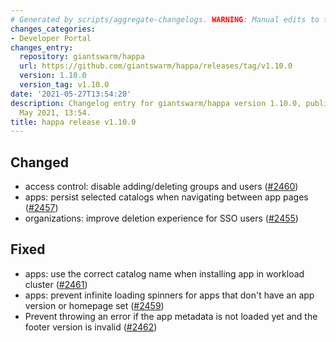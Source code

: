 ```yaml
---
# Generated by scripts/aggregate-changelogs. WARNING: Manual edits to this files will be overwritten.
changes_categories:
- Developer Portal
changes_entry:
  repository: giantswarm/happa
  url: https://github.com/giantswarm/happa/releases/tag/v1.10.0
  version: 1.10.0
  version_tag: v1.10.0
date: '2021-05-27T13:54:20'
description: Changelog entry for giantswarm/happa version 1.10.0, published on 27
  May 2021, 13:54.
title: happa release v1.10.0
---
```


## Changed

- access control: disable adding/deleting groups and users ([#2460](https://github.com/giantswarm/happa/pull/2460))
- apps: persist selected catalogs when navigating between app pages ([#2457](https://github.com/giantswarm/happa/pull/2457))
- organizations: improve deletion experience for SSO users ([#2455](https://github.com/giantswarm/happa/pull/2455))

## Fixed

- apps: use the correct catalog name when installing app in workload cluster ([#2461](https://github.com/giantswarm/happa/pull/2461))
- apps: prevent infinite loading spinners for apps that don't have an app version or homepage set ([#2459](https://github.com/giantswarm/happa/pull/2459))
- Prevent throwing an error if the app metadata is not loaded yet and the footer version is invalid ([#2462](https://github.com/giantswarm/happa/pull/2462))

